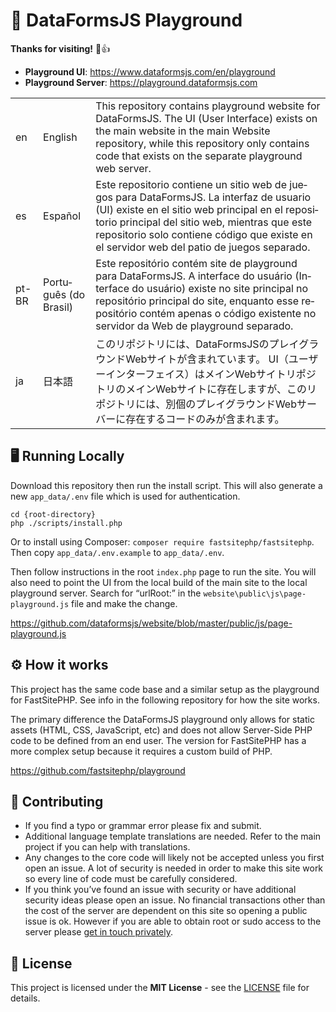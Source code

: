# 🌟 DataFormsJS Playground

**Thanks for visiting!** 🌠👍

* __Playground UI__: https://www.dataformsjs.com/en/playground
* __Playground Server__: https://playground.dataformsjs.com

<table>
  <tbody>
    <tr>
      <td>en</td>
      <td>English</td>
      <td>This repository contains playground website for DataFormsJS. The UI (User Interface) exists on the main website in the main Website repository, while this repository only contains code that exists on the separate playground web server.</td>
    </tr>
    <tr>
      <td>es</td>
      <td lang="es">Español</td>
      <td lang="es">Este repositorio contiene un sitio web de juegos para DataFormsJS. La interfaz de usuario (UI) existe en el sitio web principal en el repositorio principal del sitio web, mientras que este repositorio solo contiene código que existe en el servidor web del patio de juegos separado.</td>
    </tr>
    <tr>
      <td>pt-BR</td>
      <td lang="pt-BR">Português (do Brasil)</td>
      <td lang="pt-BR">Este repositório contém site de playground para DataFormsJS. A interface do usuário (Interface do usuário) existe no site principal no repositório principal do site, enquanto esse repositório contém apenas o código existente no servidor da Web de playground separado.</td>
    </tr>
    <tr>
      <td>ja</td>
      <td lang="ja">日本語</td>
      <td lang="ja">このリポジトリには、DataFormsJSのプレイグラウンドWebサイトが含まれています。 UI（ユーザーインターフェイス）はメインWebサイトリポジトリのメインWebサイトに存在しますが、このリポジトリには、別個のプレイグラウンドWebサーバーに存在するコードのみが含まれます。</td>
    </tr>
    <!--
    <tr>
      <td>{iso}</td>
      <td>{lang}</td>
      <td>{content}</td>
    </tr>
    -->
  </tbody>
</table>

## :desktop_computer: Running Locally

Download this repository then run the install script. This will also generate a new `app_data/.env` file which is used for authentication.

~~~
cd {root-directory}
php ./scripts/install.php
~~~

Or to install using Composer: `composer require fastsitephp/fastsitephp`. Then copy `app_data/.env.example` to `app_data/.env`.

Then follow instructions in the root `index.php` page to run the site. You will also need to point the UI from the local build of the main site to the local playground server. Search for “urlRoot:” in the `website\public\js\page-playground.js` file and make the change.

https://github.com/dataformsjs/website/blob/master/public/js/page-playground.js

## :gear: How it works

This project has the same code base and a similar setup as the playground for FastSitePHP. See info in the following repository for how the site works.

The primary difference the DataFormsJS playground only allows for static assets (HTML, CSS, JavaScript, etc) and does not allow Server-Side PHP code to be defined from an end user. The version for FastSitePHP has a more complex setup because it requires a custom build of PHP.

https://github.com/fastsitephp/playground


## :handshake: Contributing

* If you find a typo or grammar error please fix and submit.
* Additional language template translations are needed. Refer to the main project if you can help with translations.
* Any changes to the core code will likely not be accepted unless you first open an issue. A lot of security is needed in order to make this site work so every line of code must be carefully considered.
* If you think you’ve found an issue with security or have additional security ideas please open an issue. No financial transactions other than the cost of the server are dependent on this site so opening a public issue is ok. However if you are able to obtain root or sudo access to the server please [get in touch privately](https://www.fastsitephp.com/en/security-issue).

## :memo: License

This project is licensed under the **MIT License** - see the [LICENSE](LICENSE) file for details.
